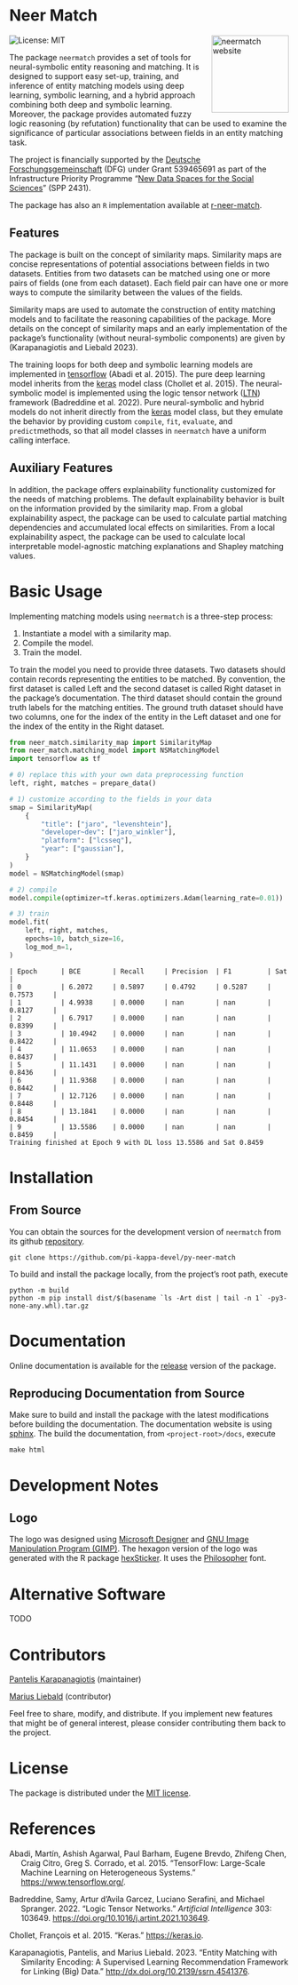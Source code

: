 # Neer Match


<a href="https://py-neer-match.pikappa.eu" style="float:right;margin-left:10px;"><img src="docs/source/_static/img/hex-logo.png" align="right" height="139" alt="neermatch website" /></a>

<!-- badges: start -->

![License: MIT](https://img.shields.io/badge/License-MIT-blue.svg)
<!-- badges: end -->

The package `neermatch` provides a set of tools for neural-symbolic
entity reasoning and matching. It is designed to support easy set-up,
training, and inference of entity matching models using deep learning,
symbolic learning, and a hybrid approach combining both deep and
symbolic learning. Moreover, the package provides automated fuzzy logic
reasoning (by refutation) functionality that can be used to examine the
significance of particular associations between fields in an entity
matching task.

The project is financially supported by the [Deutsche
Forschungsgemeinschaft](https://www.dfg.de/de) (DFG) under Grant
539465691 as part of the Infrastructure Priority Programme “[New Data
Spaces for the Social Sciences](https://www.new-data-spaces.de/en-us/)”
(SPP 2431).

The package has also an `R` implementation available at
[r-neer-match](https://github.com/pi-kappa-devel/r-neer-match).

## Features

The package is built on the concept of similarity maps. Similarity maps
are concise representations of potential associations between fields in
two datasets. Entities from two datasets can be matched using one or
more pairs of fields (one from each dataset). Each field pair can have
one or more ways to compute the similarity between the values of the
fields.

Similarity maps are used to automate the construction of entity matching
models and to facilitate the reasoning capabilities of the package. More
details on the concept of similarity maps and an early implementation of
the package’s functionality (without neural-symbolic components) are
given by (Karapanagiotis and Liebald 2023).

The training loops for both deep and symbolic learning models are
implemented in [tensorflow](https://www.tensorflow.org) (Abadi et al.
2015). The pure deep learning model inherits from the
[keras](https://keras.io) model class (Chollet et al. 2015). The
neural-symbolic model is implemented using the logic tensor network
([LTN](https://pypi.org/project/ltn/)) framework (Badreddine et al.
2022). Pure neural-symbolic and hybrid models do not inherit directly
from the [keras](https://keras.io) model class, but they emulate the
behavior by providing custom `compile`, `fit`, `evaluate`, and
`predict`methods, so that all model classes in `neermatch` have a
uniform calling interface.

## Auxiliary Features

In addition, the package offers explainability functionality customized
for the needs of matching problems. The default explainability behavior
is built on the information provided by the similarity map. From a
global explainability aspect, the package can be used to calculate
partial matching dependencies and accumulated local effects on
similarities. From a local explainability aspect, the package can be
used to calculate local interpretable model-agnostic matching
explanations and Shapley matching values.

# Basic Usage

Implementing matching models using `neermatch` is a three-step process:

1.  Instantiate a model with a similarity map.
2.  Compile the model.
3.  Train the model.

To train the model you need to provide three datasets. Two datasets
should contain records representing the entities to be matched. By
convention, the first dataset is called Left and the second dataset is
called Right dataset in the package’s documentation. The third dataset
should contain the ground truth labels for the matching entities. The
ground truth dataset should have two columns, one for the index of the
entity in the Left dataset and one for the index of the entity in the
Right dataset.

``` python
from neer_match.similarity_map import SimilarityMap
from neer_match.matching_model import NSMatchingModel
import tensorflow as tf

# 0) replace this with your own data preprocessing function
left, right, matches = prepare_data()

# 1) customize according to the fields in your data
smap = SimilarityMap(
    {
        "title": ["jaro", "levenshtein"],
        "developer~dev": ["jaro_winkler"],
        "platform": ["lcsseq"],
        "year": ["gaussian"],
    }
)
model = NSMatchingModel(smap)

# 2) compile
model.compile(optimizer=tf.keras.optimizers.Adam(learning_rate=0.01))

# 3) train
model.fit(
    left, right, matches,
    epochs=10, batch_size=16,
    log_mod_n=1,
)
```

    | Epoch      | BCE        | Recall     | Precision  | F1         | Sat        |
    | 0          | 6.2072     | 0.5897     | 0.4792     | 0.5287     | 0.7573     |
    | 1          | 4.9938     | 0.0000     | nan        | nan        | 0.8127     |
    | 2          | 6.7917     | 0.0000     | nan        | nan        | 0.8399     |
    | 3          | 10.4942    | 0.0000     | nan        | nan        | 0.8422     |
    | 4          | 11.0653    | 0.0000     | nan        | nan        | 0.8437     |
    | 5          | 11.1431    | 0.0000     | nan        | nan        | 0.8436     |
    | 6          | 11.9368    | 0.0000     | nan        | nan        | 0.8442     |
    | 7          | 12.7126    | 0.0000     | nan        | nan        | 0.8448     |
    | 8          | 13.1841    | 0.0000     | nan        | nan        | 0.8454     |
    | 9          | 13.5586    | 0.0000     | nan        | nan        | 0.8459     |
    Training finished at Epoch 9 with DL loss 13.5586 and Sat 0.8459

# Installation

## From Source

You can obtain the sources for the development version of `neermatch`
from its github
[repository](https://github.com/pi-kappa-devel/py-neer-match).

    git clone https://github.com/pi-kappa-devel/py-neer-match

To build and install the package locally, from the project’s root path,
execute

    python -m build
    python -m pip install dist/$(basename `ls -Art dist | tail -n 1` -py3-none-any.whl).tar.gz

# Documentation

Online documentation is available for the
[release](https://py-neer-match.pikappa.eu) version of the package.

## Reproducing Documentation from Source

Make sure to build and install the package with the latest modifications
before building the documentation. The documentation website is using
[sphinx](https://www.sphinx-doc.org/). The build the documentation, from
`<project-root>/docs`, execute

    make html

# Development Notes

## Logo

The logo was designed using [Microsoft
Designer](https://designer.microsoft.com/) and [GNU Image Manipulation
Program (GIMP)](https://www.gimp.org/). The hexagon version of the logo
was generated with the R package
[hexSticker](https://github.com/GuangchuangYu/hexSticker). It uses the
[Philosopher](https://fonts.google.com/specimen/Philosopher) font.

# Alternative Software

TODO

# Contributors

[Pantelis Karapanagiotis](https://www.pikappa.eu) (maintainer)

[Marius Liebald](https://www.marius-liebald.de) (contributor)

Feel free to share, modify, and distribute. If you implement new
features that might be of general interest, please consider contributing
them back to the project.

# License

The package is distributed under the [MIT license](LICENSE.txt).

# References

<div id="refs" class="references csl-bib-body hanging-indent"
entry-spacing="0">

<div id="ref-tensorflow2015" class="csl-entry">

Abadi, Martín, Ashish Agarwal, Paul Barham, Eugene Brevdo, Zhifeng Chen,
Craig Citro, Greg S. Corrado, et al. 2015. “TensorFlow: Large-Scale
Machine Learning on Heterogeneous Systems.”
<https://www.tensorflow.org/>.

</div>

<div id="ref-badreddine2022" class="csl-entry">

Badreddine, Samy, Artur d’Avila Garcez, Luciano Serafini, and Michael
Spranger. 2022. “Logic Tensor Networks.” *Artificial Intelligence* 303:
103649. <https://doi.org/10.1016/j.artint.2021.103649>.

</div>

<div id="ref-keras2015" class="csl-entry">

Chollet, François et al. 2015. “Keras.” <https://keras.io>.

</div>

<div id="ref-karapanagiotis2023" class="csl-entry">

Karapanagiotis, Pantelis, and Marius Liebald. 2023. “Entity Matching
with Similarity Encoding: A Supervised Learning Recommendation Framework
for Linking (Big) Data.” <http://dx.doi.org/10.2139/ssrn.4541376>.

</div>

</div>
